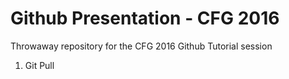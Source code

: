 # Github Presentation - CFG 2016
Throwaway repository for the CFG 2016 Github Tutorial session

1. Git Pull
